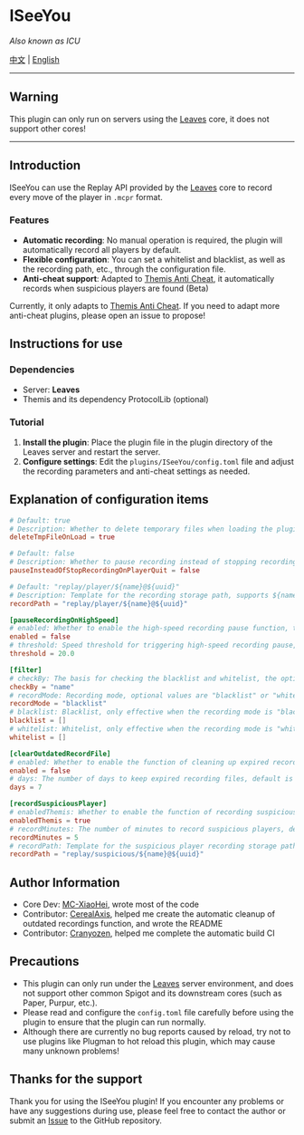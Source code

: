 # ISeeYou

_Also known as ICU_

[中文](README_CN.md) | [English](README.MD)

---

## Warning

This plugin can only run on servers using the [Leaves](https://leavesmc.org/) core, it does not support other cores!

---

## Introduction

ISeeYou can use the Replay API provided by the [Leaves](https://leavesmc.org/) core to record every move of the player in `.mcpr` format.

### Features

- **Automatic recording**: No manual operation is required, the plugin will automatically record all players by default.
- **Flexible configuration**: You can set a whitelist and blacklist, as well as the recording path, etc., through the configuration file.
- **Anti-cheat support**: Adapted to [Themis Anti Cheat](https://www.spigotmc.org/resources/themis-anti-cheat-1-17-1-20-bedrock-support-paper-compatibility-free-optimized.90766/), it automatically records when suspicious players are found (Beta)

Currently, it only adapts to [Themis Anti Cheat](https://www.spigotmc.org/resources/themis-anti-cheat-1-17-1-20-bedrock-support-paper-compatibility-free-optimized.90766/). If you need to adapt more anti-cheat plugins, please open an issue to propose!

## Instructions for use

### Dependencies

- Server: **Leaves**
- Themis and its dependency ProtocolLib (optional)

### Tutorial

1. **Install the plugin**: Place the plugin file in the plugin directory of the Leaves server and restart the server.
2. **Configure settings**: Edit the `plugins/ISeeYou/config.toml` file and adjust the recording parameters and anti-cheat settings as needed.

## Explanation of configuration items

```toml
# Default: true
# Description: Whether to delete temporary files when loading the plugin, default is true.
deleteTmpFileOnLoad = true

# Default: false
# Description: Whether to pause recording instead of stopping recording when the player quits the game, default is false.
pauseInsteadOfStopRecordingOnPlayerQuit = false

# Default: "replay/player/${name}@${uuid}"
# Description: Template for the recording storage path, supports ${name} and ${uuid} variables.
recordPath = "replay/player/${name}@${uuid}"

[pauseRecordingOnHighSpeed]
# enabled: Whether to enable the high-speed recording pause function, this function pauses recording when the player moves at high speed, default is false.
enabled = false
# threshold: Speed threshold for triggering high-speed recording pause, default is 20.00.
threshold = 20.0

[filter]
# checkBy: The basis for checking the blacklist and whitelist, the optional values are "name" or "uuid", the default is "name", which means the player's names are filled in the blacklist and whitelist below.
checkBy = "name"
# recordMode: Recording mode, optional values are "blacklist" or "whitelist", default is "blacklist".
recordMode = "blacklist"
# blacklist: Blacklist, only effective when the recording mode is "blacklist".
blacklist = []
# whitelist: Whitelist, only effective when the recording mode is "whitelist".
whitelist = []

[clearOutdatedRecordFile]
# enabled: Whether to enable the function of cleaning up expired recording files, default is false.
enabled = false
# days: The number of days to keep expired recording files, default is 7 days.
days = 7

[recordSuspiciousPlayer]
# enabledThemis: Whether to enable the function of recording suspicious players (Themis), default is true (it's ineffective if Themis isn't installed).
enabledThemis = true
# recordMinutes: The number of minutes to record suspicious players, default is 5 minutes.
recordMinutes = 5
# recordPath: Template for the suspicious player recording storage path, supports ${name} and ${uuid} variables, default is "replay/suspicious/${name}@${uuid}".
recordPath = "replay/suspicious/${name}@${uuid}"

```

## Author Information

- Core Dev: [MC-XiaoHei](https://github.com/MC-XiaoHei), wrote most of the code
- Contributor: [CerealAxis](https://github.com/CerealAxis), helped me create the automatic cleanup of outdated recordings function, and wrote the README
- Contributor: [Cranyozen](https://github.com/Cranyozen), helped me complete the automatic build CI

## Precautions

- This plugin can only run under the [Leaves](https://leavesmc.top/) server environment, and does not support other common Spigot and its downstream cores (such as Paper, Purpur, etc.).
- Please read and configure the `config.toml` file carefully before using the plugin to ensure that the plugin can run normally.
- Although there are currently no bug reports caused by reload, try not to use plugins like Plugman to hot reload this plugin, which may cause many unknown problems!

## Thanks for the support

Thank you for using the ISeeYou plugin! If you encounter any problems or have any suggestions during use, please feel free to contact the author or submit an [Issue](https://github.com/MC-XiaoHei/ISeeYou/issues) to the GitHub repository.
